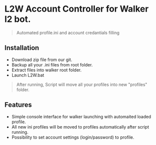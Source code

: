 # L2W Account Controller for Walker l2 bot.
> Automated profile.ini and account credantials filling

## Installation
- Download zip file from our git.
- Backup all your .ini files from root folder.
- Extract files into walker root folder.
- Launch L2W.bat

> After running, Script will move all your profiles into new "profiles" folder.

## Features
- Simple console interface for walker launching with automaited loaded profile.
- All new ini profiles will be moved to profiles automatically after script running.
- Possibility to set account settings (login/password) to profile.
